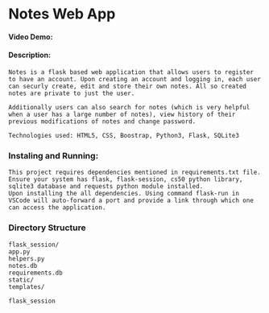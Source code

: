 # Notes Web App
#### Video Demo:  <URL HERE>
#### Description:
    Notes is a flask based web application that allows users to register to have an account. Upon creating an account and logging in, each user can securly create, edit and store their own notes. All so created notes are private to just the user.

    Additionally users can also search for notes (which is very helpful when a user has a large number of notes), view history of their previous modifications of notes and change password.

    Technologies used: HTML5, CSS, Boostrap, Python3, Flask, SQLite3


### Instaling and Running:
    This project requires dependencies mentioned in requirements.txt file.
    Ensure your system has flask, flask-session, cs50 python library, sqlite3 database and requests python module installed.
    Upon installing the all dependencies. Using command flask-run in VSCode will auto-forward a port and provide a link through which one can access the application.

### Directory Structure
    flask_session/
    app.py
    helpers.py
    notes.db
    requirements.db
    static/
    templates/

    flask_session